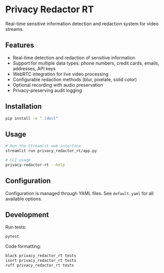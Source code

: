 # Privacy Redactor RT

Real-time sensitive information detection and redaction system for video streams.

## Features

- Real-time detection and redaction of sensitive information
- Support for multiple data types: phone numbers, credit cards, emails, addresses, API keys
- WebRTC integration for live video processing
- Configurable redaction methods (blur, pixelate, solid color)
- Optional recording with audio preservation
- Privacy-preserving audit logging

## Installation

```bash
pip install -e ".[dev]"
```

## Usage

```bash
# Run the Streamlit web interface
streamlit run privacy_redactor_rt/app.py

# CLI usage
privacy-redactor-rt --help
```

## Configuration

Configuration is managed through YAML files. See `default.yaml` for all available options.

## Development

Run tests:
```bash
pytest
```

Code formatting:
```bash
black privacy_redactor_rt tests
isort privacy_redactor_rt tests
ruff privacy_redactor_rt tests
```